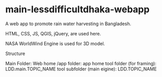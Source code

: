 # main-lessdifficultdhaka-webapp

A web app to promote rain water harvesting in Bangladesh.

HTML, CSS, JS, QGIS, jQuery, are used here.

NASA WorldWind Engine is used for 3D model.


Structure

Main Folder: Web home
/app folder: app home
tool folder (for framing): LDD.main.TOPIC_NAME
tool subfolder (main eigine): LDD.TOPIC_NAME

